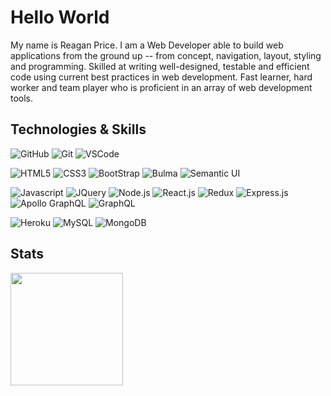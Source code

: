# Hello World

My name is Reagan Price.  I am a Web Developer able to build web applications from the ground up -- from concept, navigation, layout, styling and programming.  Skilled at writing well-designed, testable and efficient code using current best practices in web development. Fast learner, hard worker and team player who is proficient in an array of web development tools.


## Technologies & Skills

![GitHub](https://img.shields.io/badge/-GitHub-000000?logo=github&logoColor=white&style=plastic)
![Git](https://img.shields.io/badge/-Git-8fa740?logo=git&logoColor=white&style=plastic)
![VSCode](https://img.shields.io/badge/-Visual%20Studio-424040?logo=visual-studio&logoColor=44a5e6&style=plastic)

![HTML5](https://img.shields.io/badge/-HTML5-cf250e?logo=html5&logoColor=white&style=plastic)
![CSS3](https://img.shields.io/badge/-CSS3-0817e2?logo=css3&logoColor=white&style=plastic)
![BootStrap](https://img.shields.io/badge/-BootStrap-530097?logo=bootstrap&logoColor=white&style=plastic)
![Bulma](https://img.shields.io/badge/-Bulma-00D1B2?logo=bulma&logoColor=white&style=plastic)
![Semantic UI](https://img.shields.io/badge/-Semantic%20UI-35BDB2?logo=semantic-ui-react&logoColor=white&style=plastic)

![Javascript](https://img.shields.io/badge/-Javascript-F7DF1E?logo=javascript&logoColor=black&style=plastic)
![JQuery](https://img.shields.io/badge/-jQuery-0769AD?logo=jquery&logoColor=white&style=plastic)
![Node.js](https://img.shields.io/badge/-Node.js-339933?logo=node.js&logoColor=white&style=plastic)
![React.js](https://img.shields.io/badge/-React.js-61DAFB?logo=react.js&logoColor=black&style=plastic)
![Redux](https://img.shields.io/badge/-Redux-764ABC?logo=redux&logoColor=white&style=plastic)
![Express.js](https://img.shields.io/badge/-Express.js-70706f?logo=express&logoColor=white&style=plastic)
![Apollo GraphQL](https://img.shields.io/badge/-Apollo%20Server-311C87?logo=apollo-graphql&logoColor=white&style=plastic)
![GraphQL](https://img.shields.io/badge/-GraphQL-E10098?logo=graphql&logoColor=white&style=plastic)

![Heroku](https://img.shields.io/badge/-Heroku-430098?logo=heroku&logoColor=white&style=plastic)
![MySQL](https://img.shields.io/badge/-MySQL-4479A1?logo=mysql&logoColor=white&style=plastic)
![MongoDB](https://img.shields.io/badge/-MongoDB-47A248?logo=mongodb&logoColor=white&style=plastic)


## Stats

<img height="180em" src="https://github-readme-stats.vercel.app/api?username=rprice000&show_icons=true&hide_border=true&&count_private=true&include_all_commits=true" />

